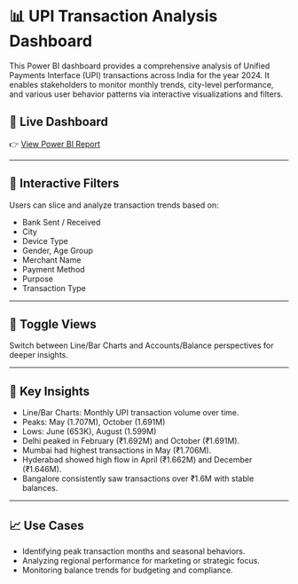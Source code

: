 # 📊 UPI Transaction Analysis Dashboard

This Power BI dashboard provides a comprehensive analysis of Unified Payments Interface (UPI) transactions across India for the year 2024. It enables stakeholders to monitor monthly trends, city-level performance, and various user behavior patterns via interactive visualizations and filters.

## 🔗 Live Dashboard

👉 [View Power BI Report](https://app.powerbi.com/view?r=eyJrIjoiZjIwMmNhMDctZWIwMy00MjBjLWEwNWMtMjIwYTY1YjE5YzU1IiwidCI6ImM2MDlhZTI5LTBkMjQtNDU4My04NzRjLTFkYTVhMTg5OTk1ZSJ9)

---

## 🧰 Interactive Filters

Users can slice and analyze transaction trends based on:
 - Bank Sent / Received
 - City
 - Device Type
 - Gender, Age Group
 - Merchant Name
 - Payment Method
 - Purpose
 - Transaction Type

---

## 🔄 Toggle Views
Switch between Line/Bar Charts and Accounts/Balance perspectives for deeper insights.

---

## 📅 Key Insights
 - Line/Bar Charts: Monthly UPI transaction volume over time.
 - Peaks: May (1.707M), October (1.691M)
 - Lows: June (653K), August (1.599M)
 - Delhi peaked in February (₹1.692M) and October (₹1.691M).
 - Mumbai had highest transactions in May (₹1.706M).
 - Hyderabad showed high flow in April (₹1.662M) and December (₹1.646M).
 - Bangalore consistently saw transactions over ₹1.6M with stable balances.

---

## 📈 Use Cases

 - Identifying peak transaction months and seasonal behaviors.
 - Analyzing regional performance for marketing or strategic focus.
 - Monitoring balance trends for budgeting and compliance.

